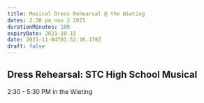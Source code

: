 ```yaml
---
title: Musical Dress Rehearsal @ the Wieting
dates: 2:30 pm nov 3 2021
durationMinutes: 180
expiryDate: 2021-10-15
date: 2021-11-04T01:52:36.178Z
draft: false
---
```

## Dress Rehearsal: STC High School Musical

2:30 - 5:30 PM in the Wieting